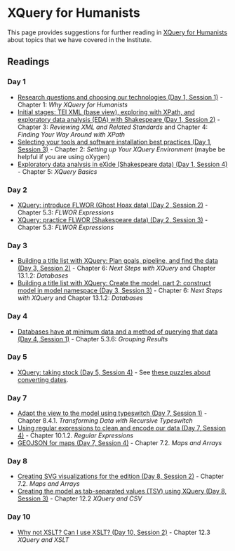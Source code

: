 # XQuery for Humanists

This page provides suggestions for further reading in [XQuery for Humanists](https://www.tamupress.com/book/9781623498290/xquery-for-humanists/) about topics that we have covered in the Institute.

## Readings

### Day 1

* [Research questions and choosing our technologies (Day 1, Session 1)](https://pittsburgh-neh-institute.github.io/Institute-Materials-2020/schedule/week_1/week_1_day_1_plan.html) - Chapter 1: *Why XQuery for Humanists*
* [Initial stages: TEI XML (base view), exploring with XPath, and exploratory data analysis (EDA) with Shakespeare (Day 1, Session 2)](https://pittsburgh-neh-institute.github.io/Institute-Materials-2020/schedule/week_1/week_1_day_1_plan.html) - Chapter 3: *Reviewing XML and Related Standards* and Chapter 4: *Finding Your Way Around with XPath*
* [Selecting your tools and software installation best practices (Day 1, Session 3)](https://pittsburgh-neh-institute.github.io/Institute-Materials-2020/schedule/week_1/week_1_day_1_plan.html) - Chapter 2: *Setting up Your XQuery Environment* (maybe be helpful if you are using oXygen)
* [Exploratory data analysis in eXide (Shakespeare data) (Day 1, Session 4)](https://pittsburgh-neh-institute.github.io/Institute-Materials-2020/schedule/week_1/week_1_day_1_plan.html) - Chapter 5: *XQuery Basics*

### Day 2

* [XQuery: introduce FLWOR (Ghost Hoax data) (Day 2, Session 2)](https://pittsburgh-neh-institute.github.io/Institute-Materials-2020/schedule/week_1/week_1_day_2_plan.html) - Chapter 5.3: *FLWOR Expressions*
* [XQuery: practice FLWOR (Shakespeare data) (Day 2, Session 3)](https://pittsburgh-neh-institute.github.io/Institute-Materials-2020/schedule/week_1/week_1_day_2_plan.html) - Chapter 5.3: *FLWOR Expressions*

### Day 3

* [Building a title list with XQuery: Plan goals, pipeline, and find the data (Day 3, Session 2)](https://pittsburgh-neh-institute.github.io/Institute-Materials-2020/schedule/week_1/week_1_day_3_plan.html) - Chapter 6: *Next Steps with XQuery* and Chapter 13.1.2: *Databases*
* [Building a title list with XQuery: Create the model, part 2: construct model in model namespace (Day 3, Session 3)](https://pittsburgh-neh-institute.github.io/Institute-Materials-2020/schedule/week_1/week_1_day_3_plan.html) - Chapter 6: *Next Steps with XQuery* and Chapter 13.1.2: *Databases*

### Day 4

* [Databases have at minimum data and a method of querying that data (Day 4, Session 1)](https://pittsburgh-neh-institute.github.io/Institute-Materials-2020/schedule/week_1/week_1_day_4_plan.html) - Chapter 5.3.6: *Grouping Results* 

### Day 5

* [XQuery: taking stock (Day 5, Session 4)](https://pittsburgh-neh-institute.github.io/Institute-Materials-2020/schedule/week_1/week_1_day_4_plan.html) - See [these puzzles about converting dates](https://gist.github.com/CliffordAnderson/0794d8d582eb37f1adffa3b852ce19c7).

### Day 7

* [Adapt the view to the model using typeswitch (Day 7, Session 1)](https://pittsburgh-neh-institute.github.io/Institute-Materials-2020/schedule/week_2/week_2_day_2_plan.html) - Chapter 8.4.1. *Transforming Data with Recursive Typeswitch*
* [Using regular expressions to clean and encode our data (Day 7, Session 4)](https://pittsburgh-neh-institute.github.io/Institute-Materials-2020/schedule/week_2/week_2_day_2_plan.html) - Chapter 10.1.2. *Regular Expressions*
* [GEOJSON for maps (Day 7, Session 4)](https://pittsburgh-neh-institute.github.io/Institute-Materials-2020/schedule/week_2/week_2_day_2_plan.html) - Chapter 7.2. *Maps and Arrays*

### Day 8

* [Creating SVG visualizations for the edition (Day 8, Session 2)](https://pittsburgh-neh-institute.github.io/Institute-Materials-2020/schedule/week_2/week_2_day_3_plan.html) - Chapter 7.2. *Maps and Arrays*
* [Creating the model as tab-separated values (TSV) using XQuery (Day 8, Session 3)](https://pittsburgh-neh-institute.github.io/Institute-Materials-2020/schedule/week_2/week_2_day_3_plan.html) - Chapter 12.2 *XQuery and CSV*

### Day 10

* [Why not XSLT? Can I use XSLT? (Day 10, Session 2)](https://pittsburgh-neh-institute.github.io/Institute-Materials-2020/schedule/week_2/week_2_day_5_plan.html) - Chapter 12.3 *XQuery and XSLT*
